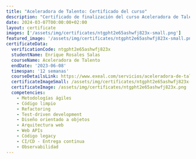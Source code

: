 ```yaml
---
title: "Aceleradora de Talento: Certificado del curso"
description: "Certificado de finalización del curso Aceleradora de Talento para Enrique Rosales Salas."
date: 2024-03-07T00:00:00+02:00
layout: certificate
images: ['/assets/img/certificates/ntgpht2e65ashwfj823x-small.png']
featured_image: '/assets/img/certificates/ntgpht2e65ashwfj823x-small.png'
certificateData:
  verificationCode: ntgpht2e65ashwfj823x 
  studentName: Enrique Rosales Salas
  courseName: Aceleradora de Talento
  endDate: '2023-06-08'
  timespan: '12 semanas'
  courseDetailsLink: https://www.exeal.com/servicios/aceleradora-de-talento/
  certificateImageSmall: /assets/img/certificates/ntgpht2e65ashwfj823x-small.png
  certificateImage: /assets/img/certificates/ntgpht2e65ashwfj823x.png
  competencies:
    - Metodologías ágiles
    - Código limpio
    - Refactoring
    - Test-driven development
    - Diseño orientado a objetos
    - Arquitectura web
    - Web APIs
    - Código legacy
    - CI/CD - Entrega continua
    - Observabilidad
---
```

